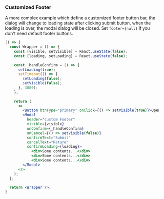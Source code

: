 <demo>

### Customized Footer

A more complex example which define a customized footer button bar, the dialog will change to loading state after clicking submit button, when the loading is over, the modal dialog will be closed.
Set `footer={null}` if you don't need default footer buttons.

<!--start-code-->

```jsx live
() => {
  const Wrapper = () => {
    const [visible, setVisible] = React.useState(false);
    const [loading, setLoading] = React.useState(false);
  
    const _handleConfirm = () => {
      setLoading(true);
      setTimeout(() => {
        setLoading(false);
        setVisible(false);
      }, 3000);
    };
  
    return (
      <>
        <Button btnType="primary" onClick={() => setVisible(true)}>Open Modal</Button>
        <Modal
          header="Custom Footer"
          visible={visible}
          onConfirm={_handleConfirm}
          onCancel={() => setVisible(false)}
          confirmText="Submit"
          cancelText="Reture"
          confirmLoading={loading}>
            <div>Some contents...</div>
            <div>Some contents...</div>
            <div>Some contents...</div>
        </Modal>
      </>
    );
  };
  
  return <Wrapper />;
}
```

</demo>
